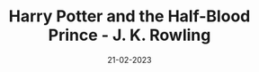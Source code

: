 ---
layout: none
title: "Harry Potter and the Half-Blood Prince - J. K. Rowling"
img: assets/img/covers/hp6.jpg
date: 21-02-2023
category: Fiction
redirect: https://www.goodreads.com/book/show/1.Harry_Potter_and_the_Half_Blood_Prince
---